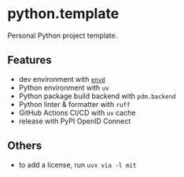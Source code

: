 # python.template

Personal Python project template.

## Features

- dev environment with [`envd`](https://github.com/tensorchord/envd)
- Python environment with `uv`
- Python package build backend with `pdm.backend`
- Python linter & formatter with `ruff`
- GitHub Actions CI/CD with `uv` cache
- release with PyPI OpenID Connect

## Others

- to add a license, run `uvx via -l mit`

